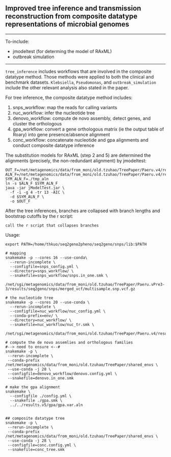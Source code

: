 ## Improved tree inference and transmission reconstruction from composite datatype representations of microbial genomes

---
To-include:
- jmodeltest (for determing the model of RAxML)
- outbreak simulation
---
`tree_inference` includes workflows that are involved in the composite datatype method. Those methods were applied to both the clinical and benchmark datasets. `Klebsiella`, `Pseudomonas`, and `outbreak_simulation` include the other relevant analysis also stated in the paper.

For tree inference, the composite datatype method includes:
1. snps_workflow: map the reads for calling variants
2. nuc_workflow: infer the nucleotide tree
3. denovo_workflow: compute de novo assembly, detect genes, and cluster the
   orthologous 
4. gpa_workflow: convert a gene orthologous matrix (ie the output table of
   Roary) into gene presence/absence
   alignment
5. conc_workflow: concatenate nucleotide and gpa alignments and conduct
   composite datatype inference

The substitution models for RAxML (step 2 and 5) are determined the alignments (precisely, the non-redundant alignment) by jmodeltest:
```shell
OUT_F=/net/metagenomics/data/from_moni/old.tzuhao/TreePaper/Paeru.v4/results/alignment/nuc.var.jmodel.out
ALN_F=/net/metagenomics/data/from_moni/old.tzuhao/TreePaper/Paeru.v4/results/alignment/nuc.var.aln 
SYM_ALN_F=./tmp_aln
ln -s $ALN_F $SYM_ALN_F 
java -jar jModelTest.jar \
  -f -i -g 4 -tr 13 -AIC \
  -d $SYM_ALN_F \
  -o $OUT_F
```
After the tree inferences, branches are collapsed with branch lengths and
bootstrap cutoffs by the r script:
```shell
call the r script that collapses branches
```

Usage:
```shell
export PATH=/home/thkuo/seq2geno2pheno/seq2geno/snps/lib:$PATH

# mapping
snakemake -p --cores 16 --use-conda\
  --rerun-incomplete \
  --configfile=snps_config.yml \
  --directory=snps_workflow/ \
  --snakefile=snps_workflow/snps.in_one.smk \
  /net/sgi/metagenomics/data/from_moni/old.tzuhao/TreePaper/Paeru.vPre3-3/results/seq2geno/snps/merged_vcf/multisample.snp.vcf.gz

# the nucleotide tree
snakemake -p --cores 20 --use-conda \
  --rerun-incomplete \
  --configfile=nuc_workflow/nuc_config.yml \
  --conda-prefix=env/ \
  --directory=nuc_workflow/ \
  --snakefile=nuc_workflow/nuc_tr.smk \
  /net/sgi/metagenomics/data/from_moni/old.tzuhao/TreePaper/Paeru.v4/results/raxml/RAxML_bipartitions.nuc.bs

# compute the de novo assemlies and orthologous families
#--> need to ensure <--#
snakemake -p \
 --rerun-incomplete \
 --conda-prefix /net/metagenomics/data/from_moni/old.tzuhao/TreePaper/shared_envs \
 --use-conda -j 28 \
 --configfile=denovo_workflow/denovo.config.yml \
 --snakefile=denovo.in_one.smk

# make the gpa alignment
snakemake \
  --configfile ./config.yml \
  --snakefile ./gpa.smk \
  ../../results.v5/gpa/gpa.var.aln


## composite datatype tree
snakemake -p \
 --rerun-incomplete \
 --conda-prefix /net/metagenomics/data/from_moni/old.tzuhao/TreePaper/shared_envs \
 --use-conda -j 28 \
 --configfile=conc.config.yml \
 --snakefile=conc_tree.smk
```
